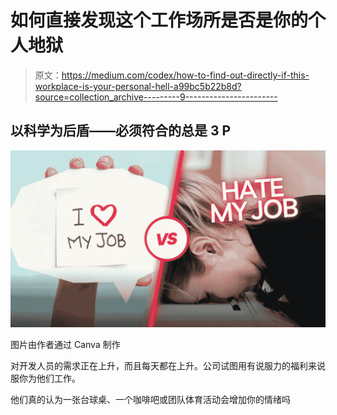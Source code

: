 # 如何直接发现这个工作场所是否是你的个人地狱

> 原文：<https://medium.com/codex/how-to-find-out-directly-if-this-workplace-is-your-personal-hell-a99bc5b22b8d?source=collection_archive---------9----------------------->

## 以科学为后盾——必须符合的总是 3 P

![](img/69b887a8613cb6e7fe6df77e460b0df5.png)

图片由作者通过 Canva 制作

对开发人员的需求正在上升，而且每天都在上升。公司试图用有说服力的福利来说服你为他们工作。

他们真的认为一张台球桌、一个咖啡吧或团队体育活动会增加你的情绪吗